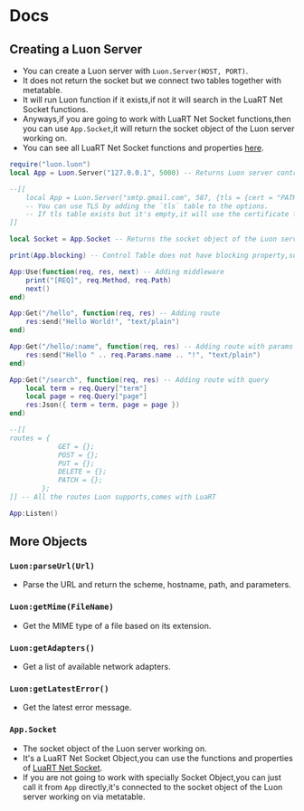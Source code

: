 # Docs

## Creating a Luon Server
- You can create a Luon server with `Luon.Server(HOST, PORT)`.
- It does not return the socket but we connect two tables together with metatable.
- It will run Luon function if it exists,if not it will search in the LuaRT Net Socket functions.
- Anyways,if you are going to work with LuaRT Net Socket functions,then you can use `App.Socket`,it will return the socket object of the Luon server working on.
- You can see all LuaRT Net Socket functions and properties [here](https://luart.org/doc/net/Socket.html).
```lua
require("luon.luon")
local App = Luon.Server("127.0.0.1", 5000) -- Returns Luon server control table that delegates socket calls via metatable

--[[
    local App = Luon.Server("smtp.gmail.com", 587, {tls = {cert = "PATH_FOR_PFX", password = "PASSWORD"}})
    -- You can use TLS by adding the `tls` table to the options.
    -- If tls table exists but it's empty,it will use the certificate from the server.
]]

local Socket = App.Socket -- Returns the socket object of the Luon server working on

print(App.blocking) -- Control Table does not have blocking property,so it connects to LuaRT Net Socket functions and gets blocking property.

App:Use(function(req, res, next) -- Adding middleware
    print("[REQ]", req.Method, req.Path)
    next()
end)

App:Get("/hello", function(req, res) -- Adding route
    res:send("Hello World!", "text/plain")
end)

App:Get("/hello/:name", function(req, res) -- Adding route with params
    res:send("Hello " .. req.Params.name .. "!", "text/plain")
end)

App:Get("/search", function(req, res) -- Adding route with query
    local term = req.Query["term"]
    local page = req.Query["page"]
    res:Json({ term = term, page = page })
end)

--[[
routes = {
            GET = {};
            POST = {};
            PUT = {};
            DELETE = {};
            PATCH = {};
        };
]] -- All the routes Luon supports,comes with LuaRT

App:Listen()
```

## More Objects
### `Luon:parseUrl(Url)`
- Parse the URL and return the scheme, hostname, path, and parameters.

### `Luon:getMime(FileName)`
- Get the MIME type of a file based on its extension.

### `Luon:getAdapters()`
- Get a list of available network adapters.

### `Luon:getLatestError()`
- Get the latest error message.

### `App.Socket`
- The socket object of the Luon server working on.
- It's a LuaRT Net Socket Object,you can use the functions and properties of [LuaRT Net Socket](https://luart.org/doc/net/Socket.html).
- If you are not going to work with specially Socket Object,you can just call it from `App` directly,it's connected to the socket object of the Luon server working on via metatable.
